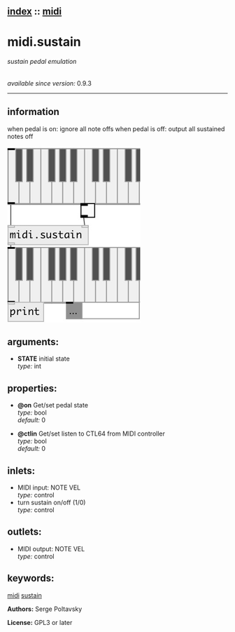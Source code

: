 [index](index.html) :: [midi](category_midi.html)
---

# midi.sustain

###### sustain pedal emulation

*available since version:* 0.9.3

---


## information
when pedal is on: ignore all note offs when pedal is off: output all sustained notes off


[![example](../examples/img/midi.sustain.jpg)](../examples/pd/midi.sustain.pd)



## arguments:

* **STATE**
initial state<br>
_type:_ int<br>





## properties:

* **@on** 
Get/set pedal state<br>
_type:_ bool<br>
_default:_ 0<br>

* **@ctlin** 
Get/set listen to CTL64 from MIDI controller<br>
_type:_ bool<br>
_default:_ 0<br>



## inlets:

* MIDI input: NOTE VEL<br>
_type:_ control
* turn sustain on/off (1/0)<br>
_type:_ control



## outlets:

* MIDI output: NOTE VEL<br>
_type:_ control



## keywords:

[midi](keywords/midi.html)
[sustain](keywords/sustain.html)






**Authors:** Serge Poltavsky




**License:** GPL3 or later





